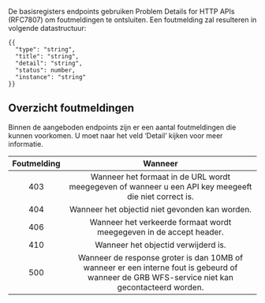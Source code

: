 De basisregisters endpoints gebruiken Problem Details for HTTP APIs (RFC7807) om foutmeldingen te ontsluiten. Een foutmelding zal resulteren in volgende datastructuur:

```
{{
  "type": "string",
  "title": "string",
  "detail": "string",
  "status": number,
  "instance": "string"
}}
```

## Overzicht foutmeldingen
Binnen de aangeboden endpoints zijn er een aantal foutmeldingen die kunnen voorkomen. U moet naar het veld ‘Detail’ kijken voor meer informatie.

| Foutmelding | Wanneer | 
|:-:|:-:|
| 403 | Wanneer het formaat in de URL wordt meegegeven of wanneer u een API key meegeeft die niet correct is.| 
| 404 | Wanneer het objectid niet gevonden kan worden.| 
| 406 | Wanneer het verkeerde formaat wordt meegegeven in de accept header. | 
| 410 | Wanneer het objectid verwijderd is. | 
| 500 | Wanneer de response groter is dan 10MB of wanneer er een interne fout is gebeurd of wanneer de GRB WFS-service niet kan gecontacteerd worden.| 
